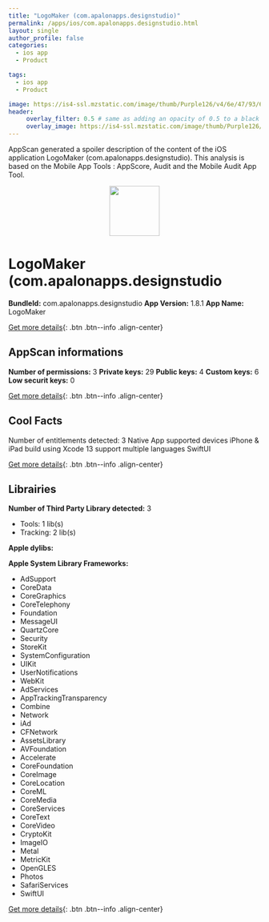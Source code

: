 ```yaml
---
title: "LogoMaker (com.apalonapps.designstudio)"
permalink: /apps/ios/com.apalonapps.designstudio.html
layout: single
author_profile: false
categories: 
  - ios app 
  - Product 

tags: 
  - ios app 
  - Product 

image: https://is4-ssl.mzstatic.com/image/thumb/Purple126/v4/6e/47/93/6e47934b-37bb-770e-0a2d-8a9b764d25c7/AppIcon-1x_U007emarketing-0-8-0-85-220.png/512x512bb.jpg
header: 
     overlay_filter: 0.5 # same as adding an opacity of 0.5 to a black background
     overlay_image: https://is4-ssl.mzstatic.com/image/thumb/Purple126/v4/6e/47/93/6e47934b-37bb-770e-0a2d-8a9b764d25c7/AppIcon-1x_U007emarketing-0-8-0-85-220.png/512x512bb.jpg
---
```

AppScan generated a spoiler description of the content of the iOS application LogoMaker (com.apalonapps.designstudio). This analysis is based on the Mobile App Tools : AppScore, Audit and the Mobile Audit App Tool.

  
  
<div style="text-align: center;"><img src="https://is4-ssl.mzstatic.com/image/thumb/Purple126/v4/6e/47/93/6e47934b-37bb-770e-0a2d-8a9b764d25c7/AppIcon-1x_U007emarketing-0-8-0-85-220.png/512x512bb.jpg" width="100" height="100"></div>  
  
# LogoMaker (com.apalonapps.designstudio

**BundleId:** com.apalonapps.designstudio
**App Version:** 1.8.1
**App Name:** LogoMaker


[Get more details](/pricing.html){: .btn .btn--info .align-center}  
  
## AppScan informations 

**Number of permissions:** 3
**Private keys:** 29
**Public keys:** 4
**Custom keys:** 6
**Low securit keys:** 0
  
[Get more details](/pricing.html){: .btn .btn--info .align-center}

## Cool Facts

Number of entitlements detected: 3
Native App
supported devices iPhone & iPad
build using Xcode 13
support multiple languages
SwiftUI
  
[Get more details](/pricing.html){: .btn .btn--info .align-center}

## Librairies 
**Number of Third Party Library detected:** 3
- Tools: 1 lib(s)
- Tracking: 2 lib(s)

**Apple dylibs:**


**Apple System Library Frameworks:**
- AdSupport
- CoreData
- CoreGraphics
- CoreTelephony
- Foundation
- MessageUI
- QuartzCore
- Security
- StoreKit
- SystemConfiguration
- UIKit
- UserNotifications
- WebKit
- AdServices
- AppTrackingTransparency
- Combine
- Network
- iAd
- CFNetwork
- AssetsLibrary
- AVFoundation
- Accelerate
- CoreFoundation
- CoreImage
- CoreLocation
- CoreML
- CoreMedia
- CoreServices
- CoreText
- CoreVideo
- CryptoKit
- ImageIO
- Metal
- MetricKit
- OpenGLES
- Photos
- SafariServices
- SwiftUI


  
[Get more details](/pricing.html){: .btn .btn--info .align-center}


